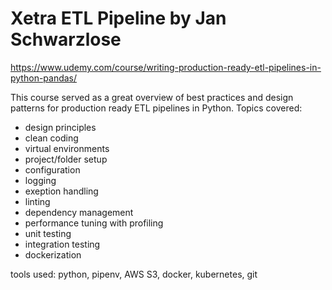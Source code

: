 # Xetra ETL Pipeline by Jan Schwarzlose
https://www.udemy.com/course/writing-production-ready-etl-pipelines-in-python-pandas/

This course served as a great overview of best practices and design patterns for production ready ETL pipelines in Python. 
Topics covered:
- design principles
- clean coding
- virtual environments
- project/folder setup
- configuration
- logging
- exeption handling
- linting
- dependency management
- performance tuning with profiling
- unit testing
- integration testing
- dockerization

tools used: python, pipenv, AWS S3, docker, kubernetes, git
